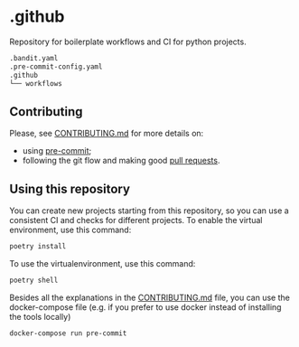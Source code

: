 # .github

Repository for boilerplate workflows and CI for python projects.

```bash
.bandit.yaml
.pre-commit-config.yaml
.github
└── workflows
```

## Contributing

Please, see [CONTRIBUTING.md](CONTRIBUTING.md) for more details on:

- using [pre-commit](CONTRIBUTING.md#pre-commit);
- following the git flow and making good [pull requests](CONTRIBUTING.md#making-a-pr).

## Using this repository

You can create new projects starting from this repository,
so you can use a consistent CI and checks for different projects.
To enable the virtual environment, use this command:

```bash
poetry install
```

To use the virtualenvironment, use this command:

```bash
poetry shell
```

Besides all the explanations in the [CONTRIBUTING.md](CONTRIBUTING.md) file, you can use the docker-compose file
(e.g. if you prefer to use docker instead of installing the tools locally)

```bash
docker-compose run pre-commit
```
